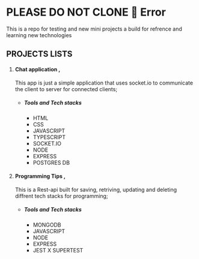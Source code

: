 # PLEASE DO NOT CLONE 🚫 Error

This is a repo for testing and new mini projects a build for refrence and learning new technologies

## PROJECTS LISTS

1. #### Chat application ,

   This app is just a simple application that uses socket.io to communicate the client to server for connected clients;

   - ##### Tools and Tech stacks
     - HTML
     - CSS
     - JAVASCRIPT
     - TYPESCRIPT
     - SOCKET.IO
     - NODE
     - EXPRESS
     - POSTGRES DB

1. #### Programming Tips ,
   This is a Rest-api built for saving, retriving, updating and deleting diffrent tech stacks for programming;
   - ##### Tools and Tech stacks
     - MONGODB
     - JAVASCRIPT
     - NODE
     - EXPRESS
     - JEST X SUPERTEST
